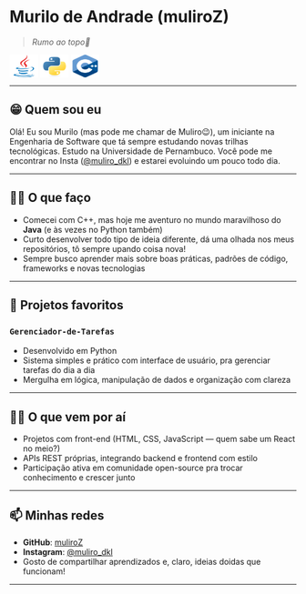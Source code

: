 # Murilo de Andrade (muliroZ)  
> *Rumo ao topo🔱*

<div>
  <img align="center" alt="muliro-java" height=40 width=50 src="https://raw.githubusercontent.com/devicons/devicon/master/icons/java/java-original.svg">
  <img align="center" alt="muliro-python" height=40 width=50 src="https://raw.githubusercontent.com/devicons/devicon/master/icons/python/python-original.svg">
  <img align="center" alt="muliro-cplusplus" height=40 width=50 src="https://raw.githubusercontent.com/devicons/devicon/master/icons/cplusplus/cplusplus-original.svg">
</div>

---

## 😁 Quem sou eu  
Olá! Eu sou Murilo (mas pode me chamar de Muliro😉), um iniciante na Engenharia de Software que tá sempre estudando novas trilhas tecnológicas. Estudo na Universidade de Pernambuco. Você pode me encontrar no Insta ([@muliro_dkl](https://www.instagram.com/muliro_dkl)) e estarei evoluindo um pouco todo dia.

---

## 🤷‍♂️ O que faço
- Comecei com C++, mas hoje me aventuro no mundo maravilhoso do **Java** (e às vezes no Python também)
- Curto desenvolver todo tipo de ideia diferente, dá uma olhada nos meus repositórios, tô sempre upando coisa nova!
- Sempre busco aprender mais sobre boas práticas, padrões de código, frameworks e novas tecnologias

---

## 🧐 Projetos favoritos  
### `Gerenciador-de-Tarefas`  
- Desenvolvido em Python  
- Sistema simples e prático com interface de usuário, pra gerenciar tarefas do dia a dia  
- Mergulha em lógica, manipulação de dados e organização com clareza

---

## 😶‍🌫️ O que vem por aí  
- Projetos com front-end (HTML, CSS, JavaScript — quem sabe um React no meio?)  
- APIs REST próprias, integrando backend e frontend com estilo  
- Participação ativa em comunidade open-source pra trocar conhecimento e crescer junto

---

## 📫 Minhas redes  
- **GitHub**: [muliroZ](https://github.com/muliroZ)  
- **Instagram**: [@muliro_dkl](https://www.instagram.com/muliro_dkl)  
- Gosto de compartilhar aprendizados e, claro, ideias doidas que funcionam!

---
